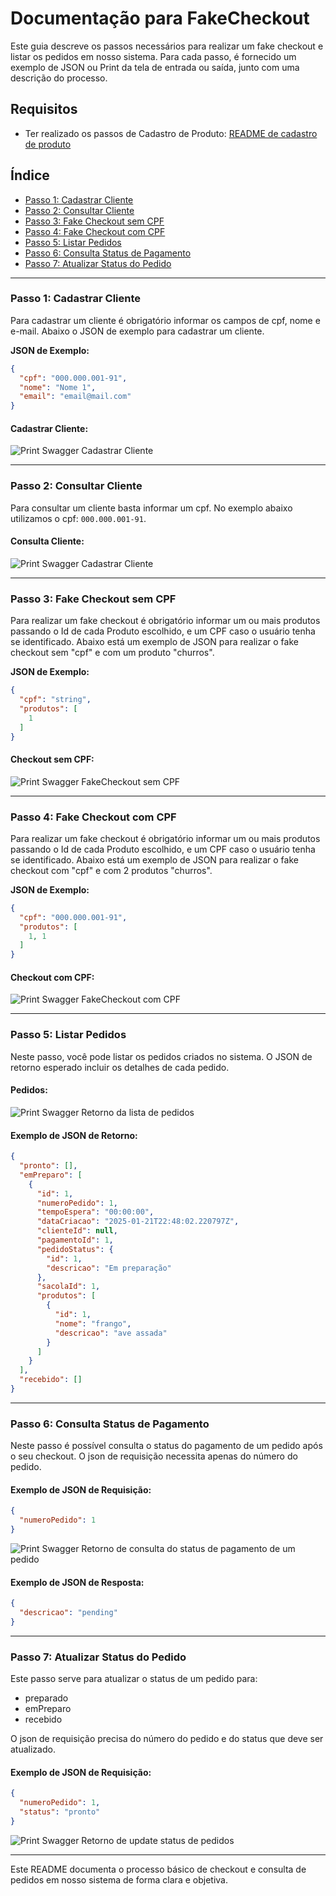 # Documentação para FakeCheckout

Este guia descreve os passos necessários para realizar um fake checkout e listar os pedidos em nosso sistema. Para cada passo, é fornecido um exemplo de JSON ou Print da tela de entrada ou saída, junto com uma descrição do processo.

## Requisitos
- Ter realizado os passos de Cadastro de Produto: 
[README de cadastro de produto](./Readme/README_PRODUTO.md)


## Índice
- [Passo 1: Cadastrar Cliente](#passo-1-cadastrar-cliente)
- [Passo 2: Consultar Cliente](#passo-2-consultar-cliente)
- [Passo 3: Fake Checkout sem CPF](#passo-3-fake-checkout-sem-cpf)
- [Passo 4: Fake Checkout com CPF](#passo-4-fake-checkout-com-cpf)
- [Passo 5: Listar Pedidos](#passo-5-listar-pedidos)
- [Passo 6: Consulta Status de Pagamento](#passo-6-consulta-status-de-pagamento)
- [Passo 7: Atualizar Status do Pedido](#passo-7-atualizar-status-do-pedido)

---


### Passo 1: Cadastrar Cliente

Para cadastrar um cliente é obrigatório informar os campos de cpf, nome e e-mail. Abaixo o JSON de exemplo para cadastrar um cliente. 

**JSON de Exemplo:**

```json
{
  "cpf": "000.000.001-91",
  "nome": "Nome 1",
  "email": "email@mail.com"
}

```

#### Cadastrar Cliente:

![Print Swagger Cadastrar Cliente](./CadastrarCliente.png)

---


### Passo 2: Consultar Cliente

Para consultar um cliente basta informar um cpf. No exemplo abaixo utilizamos o cpf: <code>000.000.001-91</code>. 

#### Consulta Cliente:

![Print Swagger Cadastrar Cliente](./ConsultaCliente.png)

---


### Passo 3: Fake Checkout sem CPF

Para realizar um fake checkout é obrigatório informar um ou mais produtos passando o Id de cada Produto escolhido, e um CPF caso o usuário tenha se identificado. Abaixo está um exemplo de JSON para realizar o fake checkout sem "cpf" e com um produto "churros".

**JSON de Exemplo:**

```json
{
  "cpf": "string",
  "produtos": [
    1
  ]
}

```

#### Checkout sem CPF:

![Print Swagger FakeCheckout sem CPF](./FakeCheckout_sem_CPF.jpg)

---


### Passo 4: Fake Checkout com CPF

Para realizar um fake checkout é obrigatório informar um ou mais produtos passando o Id de cada Produto escolhido, e um CPF caso o usuário tenha se identificado. Abaixo está um exemplo de JSON para realizar o fake checkout com "cpf" e com 2 produtos "churros".

**JSON de Exemplo:**

```json
{
  "cpf": "000.000.001-91",
  "produtos": [
    1, 1
  ]
}

```

#### Checkout com CPF:

![Print Swagger FakeCheckout com CPF](./FakeCheckout_com_CPF.png)

---

### Passo 5: Listar Pedidos

Neste passo, você pode listar os pedidos criados no sistema. O JSON de retorno esperado incluir os detalhes de cada pedido.

#### Pedidos:

![Print Swagger Retorno da lista de pedidos](./ListarPedidos.png)

#### Exemplo de JSON de Retorno:

```json
{
  "pronto": [],
  "emPreparo": [
    {
      "id": 1,
      "numeroPedido": 1,
      "tempoEspera": "00:00:00",
      "dataCriacao": "2025-01-21T22:48:02.220797Z",
      "clienteId": null,
      "pagamentoId": 1,
      "pedidoStatus": {
        "id": 1,
        "descricao": "Em preparação"
      },
      "sacolaId": 1,
      "produtos": [
        {
          "id": 1,
          "nome": "frango",
          "descricao": "ave assada"
        }
      ]
    }
  ],
  "recebido": []
}
```
---

### Passo 6: Consulta Status de Pagamento

Neste passo é possível consulta o status do pagamento de um pedido após o seu checkout. O json de requisição necessita apenas do número do pedido.

#### Exemplo de JSON de Requisição:
```json
{
  "numeroPedido": 1
}

```
![Print Swagger Retorno de consulta do status de pagamento de um pedido](./StatusPagamento.png)

#### Exemplo de JSON de Resposta:
```json
{
  "descricao": "pending"
}

```

---

### Passo 7: Atualizar Status do Pedido

Este passo serve para atualizar o status de um pedido para:
- preparado
- emPreparo
- recebido

O json de requisição precisa do número do pedido e do status que deve ser atualizado.

#### Exemplo de JSON de Requisição:
```json
{
  "numeroPedido": 1,
  "status": "pronto"
}

```
![Print Swagger Retorno de update status de pedidos](./StatusPedido.png)

---

Este README documenta o processo básico de checkout e consulta de pedidos em nosso sistema de forma clara e objetiva.

